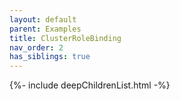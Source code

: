 ```yaml
---
layout: default
parent: Examples
title: ClusterRoleBinding
nav_order: 2
has_siblings: true
---
```

{%- include deepChildrenList.html -%}